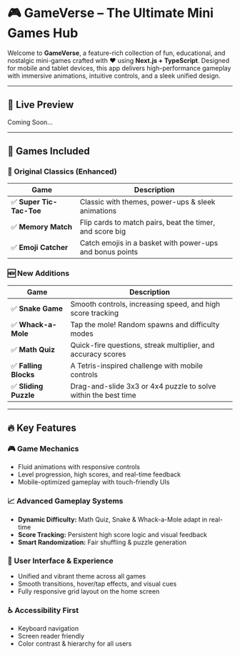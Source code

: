 # 🎮 GameVerse – The Ultimate Mini Games Hub

Welcome to **GameVerse**, a feature-rich collection of fun, educational, and nostalgic mini-games crafted with ❤️ using **Next.js + TypeScript**. Designed for mobile and tablet devices, this app delivers high-performance gameplay with immersive animations, intuitive controls, and a sleek unified design.

---

## 🚀 Live Preview

Coming Soon...

---

## 📱 Games Included

### 🧠 Original Classics (Enhanced)
| Game | Description |
|------|-------------|
| ✅ **Super Tic-Tac-Toe** | Classic with themes, power-ups & sleek animations |
| ✅ **Memory Match** | Flip cards to match pairs, beat the timer, and score big |
| ✅ **Emoji Catcher** | Catch emojis in a basket with power-ups and bonus points |

### 🆕 New Additions
| Game | Description |
|------|-------------|
| ✅ **Snake Game** | Smooth controls, increasing speed, and high score tracking |
| ✅ **Whack-a-Mole** | Tap the mole! Random spawns and difficulty modes |
| ✅ **Math Quiz** | Quick-fire questions, streak multiplier, and accuracy scores |
| ✅ **Falling Blocks** | A Tetris-inspired challenge with mobile controls |
| ✅ **Sliding Puzzle** | Drag-and-slide 3x3 or 4x4 puzzle to solve within the best time |

---

## 🔥 Key Features

### 🎮 Game Mechanics
- Fluid animations with responsive controls
- Level progression, high scores, and real-time feedback
- Mobile-optimized gameplay with touch-friendly UIs

### 📈 Advanced Gameplay Systems
- **Dynamic Difficulty:** Math Quiz, Snake & Whack-a-Mole adapt in real-time
- **Score Tracking:** Persistent high score logic and visual feedback
- **Smart Randomization:** Fair shuffling & puzzle generation

### 🎨 User Interface & Experience
- Unified and vibrant theme across all games
- Smooth transitions, hover/tap effects, and visual cues
- Fully responsive grid layout on the home screen

### ♿ Accessibility First
- Keyboard navigation
- Screen reader friendly
- Color contrast & hierarchy for all users


